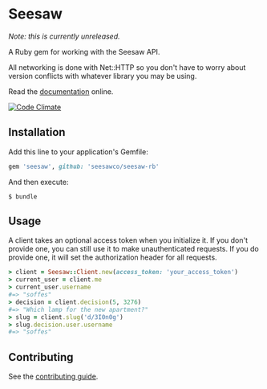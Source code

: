 # Seesaw

*Note: this is currently unreleased.*

A Ruby gem for working with the Seesaw API.

All networking is done with Net::HTTP so you don't have to worry about version conflicts with whatever library you may be using.

Read the [documentation](http://rubydoc.info/github/seesawco/seesaw-rb/master/frames) online.

[![Code Climate](https://codeclimate.com/badge.png)](https://codeclimate.com/github/seesawco/seesaw-rb)

## Installation

Add this line to your application's Gemfile:

``` ruby
gem 'seesaw', github: 'seesawco/seesaw-rb'
```

And then execute:

    $ bundle

## Usage

A client takes an optional access token when you initialize it. If you don't provide one, you can still use it to make unauthenticated requests. If you do provide one, it will set the authorization header for all requests.

``` ruby
> client = Seesaw::Client.new(access_token: 'your_access_token')
> current_user = client.me
> current_user.username
#=> "soffes"
> decision = client.decision(5, 3276)
#=> "Which lamp for the new apartment?"
> slug = client.slug('d/3I0n0g')
> slug.decision.user.username
#=> "soffes"
```

## Contributing

See the [contributing guide](https://github.com/seesawco/seesaw-rb/blob/master/Contributing.markdown).
